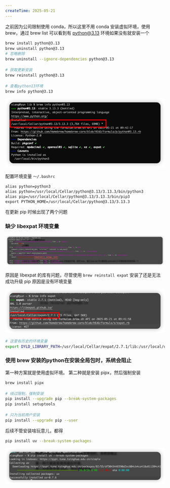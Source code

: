```yaml
---
createTime: 2025-05-21
---
```

之前因为公司限制使用 conda，所以这里不用 conda 安装虚拟环境，使用 brew，通过 brew list 可以看到有 python@3.13 环境如果没有就安装一个

```sh
brew install python@3.13
brew uninstall python@3.13
# 忽略删除
brew uninstall --ignore-dependencies python@3.13

# 获取更新安装
brew reinstall python@3.13

# 查看python13环境
brew info python@3.13
```

![](images/Pasted%20image%2020250521100209.png)

配置环境变量 `～/.bashrc`

```
alias python=python3
alias python=/usr/local/Cellar/python@3.13/3.13.3/bin/python3
alias pip=/usr/local/Cellar/python@3.13/3.13.3/bin/pip3
export PYTHON_HOME=/usr/local/Cellar/python@3.13/3.13.3
```

在更新 pip 时候出现了两个问题

### 缺少 libexpat 环境变量
![](images/Pasted%20image%2020250521100454.png)

原因是 libexpat 的库有问题，尽管使用 `brew reinstall expat` 安装了还是无法成功升级 pip
原因是没有环境变量

![](images/Pasted%20image%2020250521100633.png)

```sh
# 这里有历史的环境变量
export DYLD_LIBRARY_PATH=/usr/local/Cellar/expat/2.7.1/lib:/usr/local/oracle/instantclient_12_2:/lib:/usr/lib
```

### 使用 brew 安装的python在安装全局包时，系统会阻止

第一种方案就是使用虚拟环境。
第二种就是安装 pipx，然后强制安装

```sh
brew install pipx

# 绕过限制，强制安装
pip install --upgrade pip --break-system-packages
pip install setuptools

# 只为当前用户安装
pip install --upgrade pip --user
```

后续不管安装啥玩意儿，都得

```sh
pip install uv --break-system-packages
```

![](images/Pasted%20image%2020250521100930.png)
